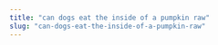 ```yaml
---
title: "can dogs eat the inside of a pumpkin raw"
slug: "can-dogs-eat-the-inside-of-a-pumpkin-raw"
---
```


